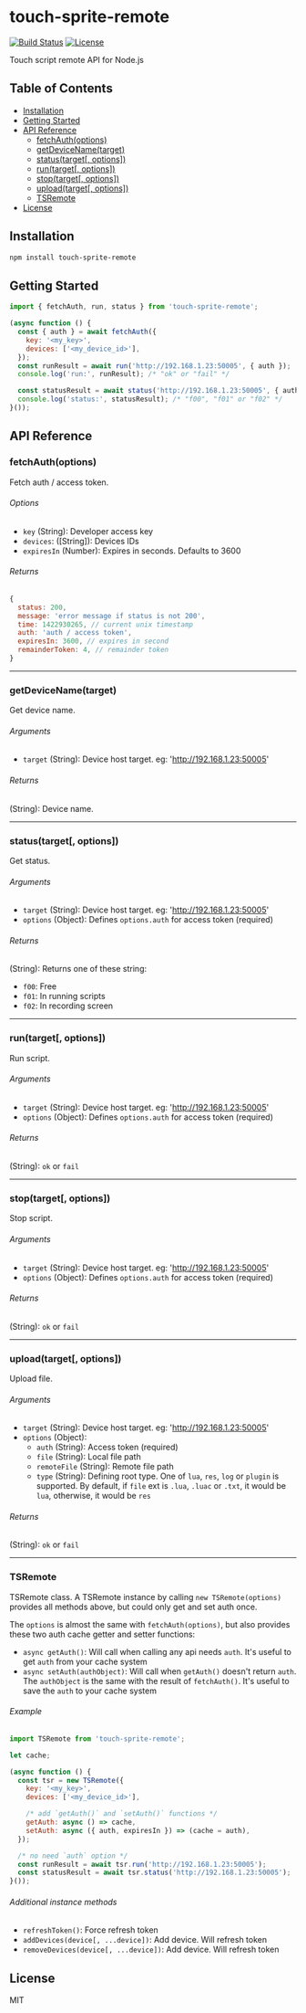 # touch-sprite-remote

[![Build Status](https://travis-ci.org/Cap32/node-touch-sprite-remote.svg?branch=master)](https://travis-ci.org/Cap32/node-touch-sprite-remote) [![License](https://img.shields.io/badge/license-MIT_License-blue.svg?style=flat)](https://github.com/Cap32/node-touch-sprite-remote/blob/master/LICENSE.md)

Touch script remote API for Node.js


## Table of Contents

<!-- MarkdownTOC autolink="true" bracket="round" -->

- [Installation](#installation)
- [Getting Started](#getting-started)
- [API Reference](#api-reference)
  - [fetchAuth\(options\)](#fetchauthoptions)
  - [getDeviceName\(target\)](#getdevicenametarget)
  - [status\(target\[, options\]\)](#statustarget-options)
  - [run\(target\[, options\]\)](#runtarget-options)
  - [stop\(target\[, options\]\)](#stoptarget-options)
  - [upload\(target\[, options\]\)](#uploadtarget-options)
  - [TSRemote](#tsremote)
- [License](#license)

<!-- /MarkdownTOC -->


<a name="installation"></a>
## Installation

```bash
npm install touch-sprite-remote
```


<a name="getting-started"></a>
## Getting Started

```js
import { fetchAuth, run, status } from 'touch-sprite-remote';

(async function () {
  const { auth } = await fetchAuth({
    key: '<my_key>',
    devices: ['<my_device_id>'],
  });
  const runResult = await run('http://192.168.1.23:50005', { auth });
  console.log('run:', runResult); /* "ok" or "fail" */

  const statusResult = await status('http://192.168.1.23:50005', { auth });
  console.log('status:', statusResult); /* "f00", "f01" or "f02" */
}());
```


<a name="api-reference"></a>
## API Reference

<a name="fetchauthoptions"></a>
### fetchAuth(options)

Fetch auth / access token.

###### Options

- `key` (String): Developer access key
- `devices`: ([String]): Devices IDs
- `expiresIn` (Number): Expires in seconds. Defaults to 3600

###### Returns

```js
{
  status: 200,
  message: 'error message if status is not 200',
  time: 1422930265, // current unix timestamp
  auth: 'auth / access token',
  expiresIn: 3600, // expires in second
  remainderToken: 4, // remainder token
}
```

---


<a name="getdevicenametarget"></a>
### getDeviceName(target)

Get device name.

###### Arguments

- `target` (String): Device host target. eg: 'http://192.168.1.23:50005'

###### Returns

(String): Device name.

---


<a name="statustarget-options"></a>
### status(target[, options])

Get status.

###### Arguments

- `target` (String): Device host target. eg: 'http://192.168.1.23:50005'
- `options` (Object): Defines `options.auth` for access token (required)

###### Returns

(String): Returns one of these string:

- `f00`: Free
- `f01`: In running scripts
- `f02`: In recording screen

---


<a name="runtarget-options"></a>
### run(target[, options])

Run script.

###### Arguments

- `target` (String): Device host target. eg: 'http://192.168.1.23:50005'
- `options` (Object): Defines `options.auth` for access token (required)

###### Returns

(String): `ok` or `fail`

---


<a name="stoptarget-options"></a>
### stop(target[, options])

Stop script.

###### Arguments

- `target` (String): Device host target. eg: 'http://192.168.1.23:50005'
- `options` (Object): Defines `options.auth` for access token (required)

###### Returns

(String): `ok` or `fail`

---


<a name="uploadtarget-options"></a>
### upload(target[, options])

Upload file.

###### Arguments

- `target` (String): Device host target. eg: 'http://192.168.1.23:50005'
- `options` (Object):
  + `auth` (String): Access token (required)
  + `file` (String): Local file path
  + `remoteFile` (String): Remote file path
  + `type` (String): Defining root type. One of `lua`, `res`, `log` or `plugin` is supported. By default, if `file` ext is `.lua`, `.luac` or `.txt`, it would be `lua`, otherwise, it would be `res`

###### Returns

(String): `ok` or `fail`

---


<a name="tsremote"></a>
### TSRemote

TSRemote class. A TSRemote instance by calling `new TSRemote(options)` provides all methods above, but could only get and set auth once.

The `options` is almost the same with `fetchAuth(options)`, but also provides these two auth cache getter and setter functions:

- `async getAuth()`: Will call when calling any api needs `auth`. It's useful to get `auth` from your cache system
- `async setAuth(authObject)`: Will call when `getAuth()` doesn't return `auth`. The `authObject` is the same with the result of `fetchAuth()`. It's useful to save the `auth` to your cache system

###### Example

```js
import TSRemote from 'touch-sprite-remote';

let cache;

(async function () {
  const tsr = new TSRemote({
    key: '<my_key>',
    devices: ['<my_device_id>'],

    /* add `getAuth()` and `setAuth()` functions */
    getAuth: async () => cache,
    setAuth: async ({ auth, expiresIn }) => (cache = auth),
  });

  /* no need `auth` option */
  const runResult = await tsr.run('http://192.168.1.23:50005');
  const statusResult = await tsr.status('http://192.168.1.23:50005');
}());
```

###### Additional instance methods

- `refreshToken()`: Force refresh token
- `addDevices(device[, ...device])`: Add device. Will refresh token
- `removeDevices(device[, ...device])`: Add device. Will refresh token


<a name="license"></a>
## License

MIT
